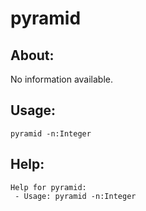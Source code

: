 pyramid
====================

About:
--------------------
No information available.

Usage:
--------------------
```
pyramid -n:Integer 
```

Help:
--------------------
```
Help for pyramid:
 - Usage: pyramid -n:Integer 

```
